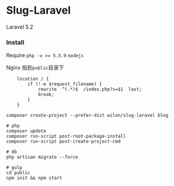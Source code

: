# Slug-Laravel

Laravel 5.2

### Install

Require
    `php -v >= 5.5.9` `nodejs`

Nginx 指到`public`目录下
```
    location / {
        if (!-e $request_filename) {
            rewrite  ^(.*)$  /index.php?s=$1  last;
            break;
        }
    }
```

`composer create-project --prefer-dist wilon/slug-laravel blog`

```
# php
composer update
composer run-script post-root-package-install
composer run-script post-create-project-cmd

# db
php artisan migrate --force

# gulp
cd public
npm init && npm start
```